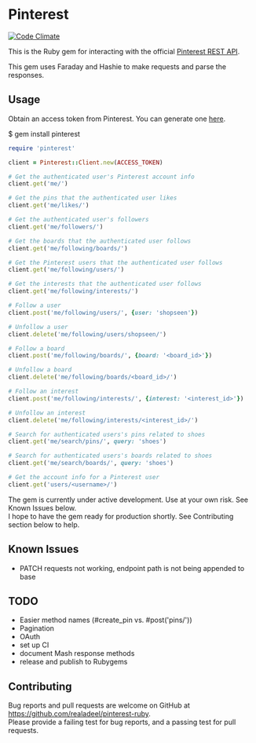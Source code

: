 # Pinterest

[![Code Climate](https://codeclimate.com/github/realadeel/pinterest-ruby/badges/gpa.svg)](https://codeclimate.com/github/realadeel/pinterest-ruby)  

This is the Ruby gem for interacting with the official [Pinterest REST API](https://developers.pinterest.com/docs/getting-started/introduction/).  

This gem uses Faraday and Hashie to make requests and parse the responses.

## Usage

Obtain an access token from Pinterest. You can generate one [here](https://developers.pinterest.com/docs/api/access_token/).

$ gem install pinterest

```ruby
require 'pinterest'

client = Pinterest::Client.new(ACCESS_TOKEN)

# Get the authenticated user's Pinterest account info
client.get('me/')

# Get the pins that the authenticated user likes
client.get('me/likes/')

# Get the authenticated user's followers
client.get('me/followers/')

# Get the boards that the authenticated user follows
client.get('me/following/boards/')

# Get the Pinterest users that the authenticated user follows
client.get('me/following/users/')

# Get the interests that the authenticated user follows
client.get('me/following/interests/')

# Follow a user
client.post('me/following/users/', {user: 'shopseen'})

# Unfollow a user
client.delete('me/following/users/shopseen/')

# Follow a board
client.post('me/following/boards/', {board: '<board_id>'})

# Unfollow a board
client.delete('me/following/boards/<board_id>/')

# Follow an interest
client.post('me/following/interests/', {interest: '<interest_id>'})

# Unfollow an interest
client.delete('me/following/interests/<interest_id>/')

# Search for authenticated users's pins related to shoes
client.get('me/search/pins/', query: 'shoes')

# Search for authenticated users's boards related to shoes
client.get('me/search/boards/', query: 'shoes')

# Get the account info for a Pinterest user
client.get('users/<username>/')

```

The gem is currently under active development. Use at your own risk. See Known Issues below.  
I hope to have the gem ready for production shortly. See Contributing section below to help.  

## Known Issues

* PATCH requests not working, endpoint path is not being appended to base

## TODO

* Easier method names (#create_pin vs. #post('pins/'))
* Pagination
* OAuth
* set up CI
* document Mash response methods
* release and publish to Rubygems

## Contributing

Bug reports and pull requests are welcome on GitHub at https://github.com/realadeel/pinterest-ruby.  
Please provide a failing test for bug reports, and a passing test for pull requests.
